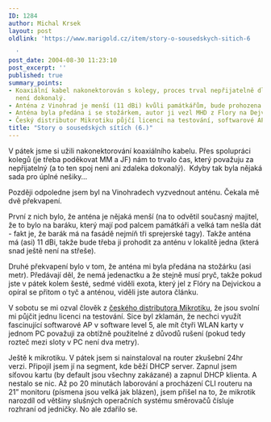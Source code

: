 ```yaml
---
ID: 1284
author: Michal Krsek
layout: post
oldlink: 'https://www.marigold.cz/item/story-o-sousedskych-sitich-6

  '
post_date: 2004-08-30 11:23:10
post_excerpt: ''
published: true
summary_points:
- Koaxiální kabel nakonektorován s kolegy, proces trval nepřijatelně dlouho a spoj
  není dokonalý.
- Anténa z Vinohrad je menší (11 dBi) kvůli památkářům, bude prohozena s jinou.
- Anténa byla předána i se stožárkem, autor ji vezl MHD z Flory na Dejvickou.
- Český distributor Mikrotiku půjčí licenci na testování, softwarové AP nevyužito.
title: "Story o sousedských sítích (6.)"
---
```


<p>
V pátek jsme si užili nakonektorování koaxiálního kabelu. Přes spolupráci kolegů (je třeba poděkovat MM a JF) nám to trvalo čas, který považuju za nepřijatelný (a to ten spoj neni ani zdaleka dokonalý).  Kdyby tak byla nějaká sada pro úplné nešiky&#8230;</p>
<p>
Později odpoledne jsem byl na Vinohradech vyzvednout anténu. Čekala mě dvě překvapení. </p>
<p>
První z nich bylo, že anténa je nějaká menší (na to odvětil současný majitel, že to bylo na baráku, který mají pod palcem památkáři a velká tam nešla dát - fakt je, že barák má na fasádě nejmíň tři sprejerské tagy). Takže anténa má (asi) 11 dBi, takže bude třeba ji prohodit za anténu v lokalitě jedna (která snad ještě není na střeše).</p>
<p>
Druhé překvapení bylo v tom, že anténa mi byla předána na stožárku (asi metr). Předávají děl, že nemá jedenactku a že stejně musí pryč, takže pokud jste v pátek kolem šesté, sedmé viděli exota, který jel z Flóry na Dejvickou a opíral se přitom o tyč a anténou, viděli jste autora článku.</p>
<p>
V sobotu se mi ozval člověk z <a href="http://www.engeno.com/cz/index.htm">českého distributora Mikrotiku</a>, že jsou svolní mi půjčit jednu licenci na testování. Sice byl zklamán, že nechci využít fascinující softwarové AP v software level 5, ale mít čtyři WLAN karty v jednom PC považuji za obtížně použitelné z důvodů rušení (pokud tedy rozteč mezi sloty v PC není dva metry).</p>
<p>
Ještě k mikrotiku. V pátek jsem si nainstaloval na router zkušební 24hr verzi. Připojil jsem jí na segment, kde běží DHCP server. Zapnul jsem síťovou kartu (by default jsou všechny zakázané) a zapnul DHCP klienta. A nestalo se nic. Až po 20 minutách laborování a procházení CLI routeru na 21&#8221; monitoru (písmena jsou velká jak blázen), jsem přišel na to, že mikrotik narozdíl od většiny slušných operačních systému směrovačů čísluje rozhraní od jedničky. No ale zdařilo se.</p>